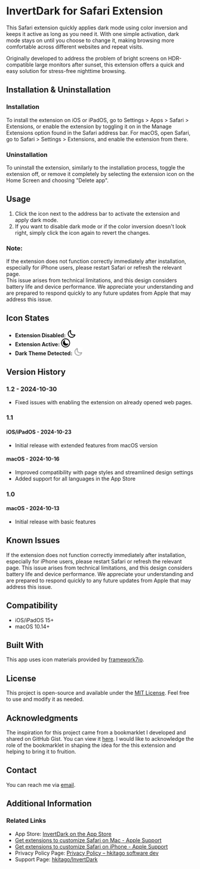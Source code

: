# InvertDark for Safari Extension

This Safari extension quickly applies dark mode using color inversion and keeps it active as long as you need it. With one simple activation, dark mode stays on until you choose to change it, making browsing more comfortable across different websites and repeat visits.

Originally developed to address the problem of bright screens on HDR-compatible large monitors after sunset, this extension offers a quick and easy solution for stress-free nighttime browsing.

## Installation & Uninstallation

### Installation

To install the extension on iOS or iPadOS, go to Settings > Apps > Safari > Extensions, or enable the extension by toggling it on in the Manage Extensions option found in the Safari address bar.
For macOS, open Safari, go to Safari > Settings > Extensions, and enable the extension from there.

### Uninstallation

To uninstall the extension, similarly to the installation process, toggle the extension off, or remove it completely by selecting the extension icon on the Home Screen and choosing "Delete app".

## Usage

1. Click the icon next to the address bar to activate the extension and apply dark mode.
2. If you want to disable dark mode or if the color inversion doesn't look right, simply click the icon again to revert the changes.

### Note:

If the extension does not function correctly immediately after installation, especially for iPhone users, please restart Safari or refresh the relevant page.  
This issue arises from technical limitations, and this design considers battery life and device performance. We appreciate your understanding and are prepared to respond quickly to any future updates from Apple that may address this issue.

## Icon States

- **Extension Disabled:** <code><img src="https://raw.githubusercontent.com/hkitago/InvertDark/refs/heads/main/Shared%20(Extension)/Resources/images/toolbar-icon.svg" height="24" valign="bottom"/></code>
- **Extension Active:** <code><img src="https://raw.githubusercontent.com/hkitago/InvertDark/refs/heads/main/Shared%20(Extension)/Resources/images/toolbar-icon-dark.svg" height="24" valign="bottom"/></code>
- **Dark Theme Detected:** <code><img src="https://raw.githubusercontent.com/hkitago/InvertDark/refs/heads/main/Shared%20(Extension)/Resources/images/toolbar-icon-site-dark.svg" height="24" valign="bottom"/></code>

## Version History

### 1.2 - 2024-10-30

- Fixed issues with enabling the extension on already opened web pages.

### 1.1

#### **iOS/iPadOS** - 2024-10-23

- Initial release with extended features from macOS version

#### **macOS** - 2024-10-16

- Improved compatibility with page styles and streamlined design settings
- Added support for all languages in the App Store

### 1.0

#### **macOS** - 2024-10-13

- Initial release with basic features

## Known Issues

If the extension does not function correctly immediately after installation, especially for iPhone users, please restart Safari or refresh the relevant page. This issue arises from technical limitations, and this design considers battery life and device performance. We appreciate your understanding and are prepared to respond quickly to any future updates from Apple that may address this issue.

## Compatibility

- iOS/iPadOS 15+
- macOS 10.14+

## Built With

This app uses icon materials provided by [framework7io](https://github.com/framework7io/framework7-icons).

## License

This project is open-source and available under the [MIT License](LICENSE). Feel free to use and modify it as needed.

## Acknowledgments

The inspiration for this project came from a bookmarklet I developed and shared on GitHub Gist. You can view it [here](https://gist.github.com/hkitago/ef7aa6876254500cc27623c92a30fa2d). I would like to acknowledge the role of the bookmarklet in shaping the idea for the this extension and helping to bring it to fruition.

## Contact

You can reach me via [email](mailto:hkitago@icloud.com?subject=Support%20for%20InvertDark).

## Additional Information

### Related Links
- App Store: [InvertDark on the App Store](https://apps.apple.com/app/invertdark-for-safari/id6736727849)
- [Get extensions to customize Safari on Mac - Apple Support](https://support.apple.com/guide/safari/get-extensions-sfri32508/mac)
- [Get extensions to customize Safari on iPhone - Apple Support](https://support.apple.com/guide/iphone/iphab0432bf6/18.0/ios/18.0)
- Privacy Policy Page: [Privacy Policy – hkitago software dev](https://hkitago.com/wpautoterms/privacy-policy/)
- Support Page: [hkitago/InvertDark](https://github.com/hkitago/InvertDark/)
